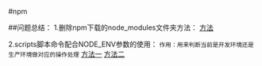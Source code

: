 #npm

##问题总结：
1.删除npm下载的node_modules文件夹方法：
    [方法](https://segmentfault.com/q/1010000002972327)

2.scripts脚本命令配合NODE_ENV参数的使用：
    `作用：用来判断当前是开发环境还是生产环境做对应的操作处理` 
    [方法一](https://segmentfault.com/q/1010000003036611) 
    [方法二](https://segmentfault.com/a/1190000005811347) 